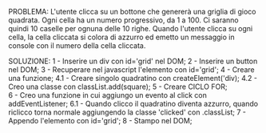 PROBLEMA: 
L'utente clicca su un bottone che genererà una griglia di gioco quadrata.
Ogni cella ha un numero progressivo, da 1 a 100. Ci saranno quindi 10 caselle per ognuna delle 10 righe. Quando l'utente clicca su ogni cella, la cella cliccata si colora di azzurro ed emetto un messaggio in console con il numero della cella cliccata.

SOLUZIONE: 
1 - Inserire un div con id='grid' nel DOM;
2 - Inserire un button nel DOM;
3 - Recuperare nel javascript l'elemento con id='grid';
4 - Creare una funzione;
    4.1 - Creare singolo quadratino con createElement('div);
    4.2 - Creo una classe con classList.add(square);
5 - Creare CICLO FOR;   
6 - Creo una funzione in cui aggiungo un evento al click con addEventListener;
    6.1 - Quando clicco il quadratino diventa azzurro, quando riclicco torna normale aggiungendo la classe 'clicked' con .classList;
7 - Appendo l'elemento con id='grid';
8 - Stampo nel DOM;
